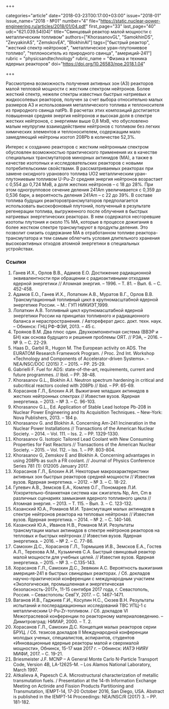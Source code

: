 +++

categories="article"
date="2018-03-23T00:17:00+03:00"
issue="2018-01"
issue_name="2018 - №01"
number="4"
file="https://static.nuclear-power-engineering.ru/articles/2018/01/04.pdf"
first_page="33"
last_page="40"
udc="621.039.54(04)"
title="Свинцовый реактор малой мощности с металлическим топливом"
authors=["KhorasanovGL", "SamokhinDS", "ZevyakinAS", "ZemskovEA", "BlokhinAI"]
tags=["быстрый реактор", "жесткий спектр нейтронов", "металлическое уран-плутониевое топливо", "теплоноситель из природного свинца", "америций-241"]
rubric = "physicsandtechnology"
rubric_name = "Физика и техника ядерных реакторов"
doi="https://doi.org/10.26583/npe.2018.1.04"

+++

Рассмотрена возможность получения активных зон (АЗ) реакторов малой тепловой мощности с жестким спектром нейтронов. Более жесткий спектр, нежели спектры известных быстрых натриевых и жидкосолевых реакторов, получен за счет выбора относительно малых размеров АЗ и использования металлического топлива и теплоносителя из природного свинца natPb. В расчетах этих композиций достигается повышенная средняя энергия нейтронов и высокая доля в спектре жестких нейтронов, с энергиями выше 0,8 МэВ, что обусловлено малым неупругим взаимодействием нейтронов с топливом без легких химических элементов и теплоносителем, содержащим мало замедляющий нейтроны изотоп 208Pb в количестве 52,3%.

Интерес к созданию реакторов с жестким нейтронным спектром обусловлен возможностью практического применения их в качестве специальных трансмутаторов минорных актинидов (МА), а также в качестве изотопных и исследовательских реакторов с новыми потребительскими свойствами. В рассматриваемых реакторах при замене оксидного уранового топлива UO2 металлическим уран-плутониевым топливом U-Pu-Zr средняя энергия нейтронов возрастает с 0,554 до 0,724 МэВ, а доля жестких нейтронов – с 18 до 28%. При этом одногрупповое сечение деления 241Am увеличивается с 0,359 до 0,536 барн, а вероятность деления 241Am – с 22 до 39%. В составе топлива будущих реакторовтрансмутаторов предполагается использовать высокофоновый плутоний, полученный в результате регенерации топлива, выгруженного после облучения в быстрых натриевых энергетических реакторах. В нем содержатся несгоревшие изотопы плутония и около 1% МА, которые в процессе дожигания в более жестком спектре трансмутируют в продукты деления. Это позволит снизить содержание МА в отработанном топливе реактора-трансмутатора и тем самым облегчить условия длительного хранения высокоактивных отходов атомной энергетики в специальных устройствах.

### Ссылки

1. Ганев И.Х., Орлов В.В., Адамов Е.О. Достижение радиационной эквивалентности при обращении с радиоактивными отходами ядерной энергетики // Атомная энергия. – 1996. – Т. 81. – Вып. 6. – С. 452-458.
2. Адамов Е.О., Ганев И.Х., Лопаткин А.В., Муратов В.Г., Орлов В.В. Трансмутационный топливный цикл в крупномасштабной ядерной энергетике России. – М.: ГУП НИКИЭТ,1999.
3. Лопаткин А.В. Топливный цикл крупномасштабной ядерной энергетики России на принципах топливного и радиационного баланса и нераспространения. / Автореферат дисс. докт. техн. наук. – Обнинск: ГНЦ РФ-ФЭИ, 2013. – 45 с.
4. Троянов В.М. Два плюс один. Двухкомпонентная система (ВВЭР и БН) как основа будущего и решения проблемы ОЯТ. // РЭА, – 2016. – № 9. – С. 22-29.
5. Haas D., Garbil R., Hugon M. The European activity on ADS. The EURATOM Research Framework Program. / Proc. 2nd Int. Workshop «Technology and Components of Accelerator-driven Systems». – NEA/NSC/DOC (2015) 7. – 2015. – PP. 25-29.
6. Gabrielli F. Fuel for ADS: state-of-the-art, requirements, current and future programmes. // Ibid. – PP. 38-48.
7. Khorasanov G.L., Blokhin A.I. Neutron spectrum hardening in critical and subcritical reactors cooled with 208Pb // Ibid. – PP. 65-69.
8. Хорасанов Г.Л., Блохин А.И. Выжигание младших актинидов в жестких нейтронных спектрах // Известия вузов. Ядерная энергетика. – 2013. – № 3. – C. 96-103.
9. Khorasanov G.L., Ed. Application of Stable Lead Isotope Pb-208 in Nuclear Power Engineering and Its Acquisition Techniques. – New-York: Nova Publishers, 2013. – 184 p.
10. Khorasanov G. and Blokhin A. Concerning Am-241 Incineration in the Nuclear Power Installations // Transactions of the American Nuclear Society. – 2014. – Vol. 111. – Iss. 2. – PP. 1329-1330.
11. Khorasanov G. Isotopic Tailored Lead Coolant with New Consuming Properties for Fast Reactors // Transactions of the American Nuclear Society. – 2015. – Vol. 112. – Iss. 1. – PP. 803-804.
12. Khorasanov G, Zemskov E and Blokhin A. Concerning advantages in using 208Pb as such a FR coolant. // Journal of Physics Conference Series 781 (1): 012005 January 2017.
13. Хорасанов Г.Л., Блохин А.И. Некоторые макрохарактеристики активных зон быстрых реакторов средней мощности // Известия вузов. Ядерная энергетика. – 2012. – № 3. – С. 18-22.
14. Гулевич А.В., Земсков Е.А., Комлев О.Г., Пономарев Л.И. Ускорительно-бланкетная система как сжигатель Np, Am, Cm в различных сценариях замыкания ядерного топливного цикла // Атомная энергия. – 2013. – Т. 115. – Вып. 3. – С. 123-132.
15. Казанский Ю.А., Романов М.И. Трансмутация малых актинидов в спектре нейтронов реактора на тепловых нейтронах // Известия вузов. Ядерная энергетика. – 2014. – № 2. – С. 140-146.
16. Казанский Ю.А., Иванов Н.В., Романов М.И. Результаты трансмутации малых актинидов в спектре нейтронов реакторов на тепловых и быстрых нейтронах // Известия вузов. Ядерная энергетика. – 2016. – № 2. – С. 77-86.
17. Самохин Д.С., Хорасанов Г.Л., Тормышев И.В., Земсков Е.А., Гостев А.Л., Терехова А.М., Кузьмичев С.А. Быстрый свинцовый реактор малой мощности для учебных целей. // Известия вузов. Ядерная энергетика. – 2015. – № 3. – С.135-143.
18. Хорасанов Г.Л., Самохин Д.С., Зевякин А.С. Вероятность выжигания америция-241 в быстрых свинцовых реакторах. / Сб. докладов научно-практической конференции с международным участием «Экологическая, промышленная и энергетическая безопасность-2017», 11-15 сентября 2017 года, г. Севастополь, Россия. – Севастополь: СевГУ, 2017. – С. 1467-1471.
19. Ваганов И.В., Гаджиев Г.И., Косулин Н.С., Сюзев В.Н. Результаты испытаний и послерадиационных исследований ТВС УПЦ-1 с металлическим U-Pu-Zr-топливом. / Сб. докладов VI Межотраслевой конференции по реакторному материаловедению. – Димитровград: НИИАР, 2000. – Т. 2.
20. Хорасанов Г.Л., Самохин Д.С. Концепция малых реакторов серии БРУЦ. / Сб. тезисов докладов II Международной конференции молодых ученых, специалистов, аспирантов, студентов «Инновационные ядерные реакторы малой и сверхмалой мощности», Обнинск, 15-17 мая 2017 г. – Обнинск: ИАТЭ НИЯУ МИФИ, 2017. – С. 19-21.
21. Briesmeister J.F. MCNP – A General Monte Carlo N-Particle Transport Code, Version 4B, LA-12625-M. – Los Alamos National Laboratory, March 1997.
22. Aitkalieva A, Papesch C.A. Microstructural characterization of metallic transmutation fuels. / Presentation at the 14-th Information Exchange Meeting on Actinide and Fission Products Partitioning and Transmutation, IEMPT-14, 17-20 October 2016, San Diego, USA. Abstract is published in the IEMPT-14 Proceedings: NEA/NSC/R (2017) 3. – PP. 181-182.